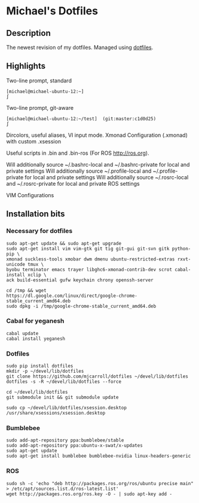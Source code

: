 # Michael's Dotfiles

## Description

The newest revision of my dotfiles.  Managed using
[dotfiles](https://github.com/jbernard/dotfiles).

## Highlights

Two-line prompt, standard

    [michael@michael-ubuntu-12:~]  
    ∫
    
Two-line prompt, git-aware

    [michael@michael-ubuntu-12:~/test]  (git:master:c1d0d25) 
    ∫ 

Dircolors, useful aliases, VI input mode.
Xmonad Configuration (.xmonad) with custom .xsession

Useful scripts in .bin and .bin-ros (For ROS http://ros.org).

Will additionally source ~/.bashrc-local and ~/.bashrc-private for local and private settings
Will additionally source ~/.profile-local and ~/.profile-private for local and private settings
Will additionally source ~/.rosrc-local and ~/.rosrc-private for local and private ROS settings

VIM Configurations


## Installation bits

### Necessary for dotfiles

    sudo apt-get update && sudo apt-get upgrade
    sudo apt-get install vim vim-gtk git tig git-gui git-svn gitk python-pip \
    xmonad suckless-tools xmobar dwm dmenu ubuntu-restricted-extras rxvt-unicode tmux \
    byobu terminator emacs trayer libghc6-xmonad-contrib-dev scrot cabal-install xclip \
    ack build-essential gufw keychain chrony openssh-server 

    cd /tmp && wget
    https://dl.google.com/linux/direct/google-chrome-stable_current_amd64.deb
    sudo dpkg -i /tmp/google-chrome-stable_current_amd64.deb


### Cabal for yeganesh 

    cabal update
    cabal install yeganesh

### Dotfiles

    sudo pip install dotfiles
    mkdir -p ~/devel/lib/dotfiles
    git clone https://github.com/mjcarroll/dotfiles ~/devel/lib/dotfiles
    dotfiles -s -R ~/devel/lib/dotfiles --force

    cd ~/devel/lib/dotfiles
    git submodule init && git submodule update

    sudo cp ~/devel/lib/dotfiles/xsession.desktop
    /usr/share/xsessions/xsession.desktop

### Bumblebee
    sudo add-apt-repository ppa:bumblebee/stable
    sudo add-apt-repository ppa:ubuntu-x-swat/x-updates
    sudo apt-get update
    sudo apt-get install bumblebee bumblebee-nvidia linux-headers-generic

### ROS
    sudo sh -c 'echo "deb http://packages.ros.org/ros/ubuntu precise main" > /etc/apt/sources.list.d/ros-latest.list'
    wget http://packages.ros.org/ros.key -O - | sudo apt-key add -
